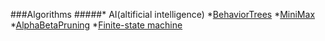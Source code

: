 ###Algorithms
#####* AI(altificial intelligence)
 *[BehaviorTrees](http://en.wikipedia.org/wiki/Behavior_Trees_(artificial_intelligence,_robotics_and_control)) 
 *[MiniMax](http://en.wikipedia.org/wiki/Minimax) 
 *[AlphaBetaPruning](http://en.wikipedia.org/wiki/Alpha%E2%80%93beta_pruning) 
 *[Finite-state machine](http://en.wikipedia.org/wiki/Finite-state_machine)
